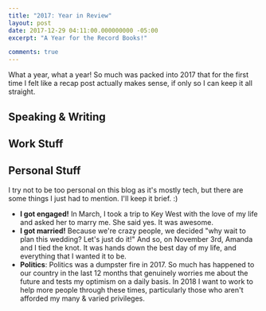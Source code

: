 ```yaml
---
title: "2017: Year in Review"
layout: post
date: 2017-12-29 04:11:00.000000000 -05:00
excerpt: "A Year for the Record Books!"

comments: true
---
```


What a year, what a year! So much was packed into 2017 that for the first time I felt like a recap post actually makes sense, if only so I can keep it all straight.

## Speaking & Writing

## Work Stuff

## Personal Stuff
I try not to be too personal on this blog as it's mostly tech, but there are some things I just had to mention. I'll keep it brief. :)

* **I got engaged!** In March, I took a trip to Key West with the love of my life and asked her to marry me. She said yes. It was awesome.
* **I got married!** Because we're crazy people, we decided "why wait to plan this wedding? Let's just do it!" And so, on November 3rd, Amanda and I tied the knot. It was hands down the best day of my life, and everything that I wanted it to be.
* **Politics**: Politics was a dumpster fire in 2017. So much has happened to our country in the last 12 months that genuinely worries me about the future and tests my optimism on a daily basis. In 2018 I want to work to help more people through these times, particularly those who aren't afforded my many & varied privileges.
